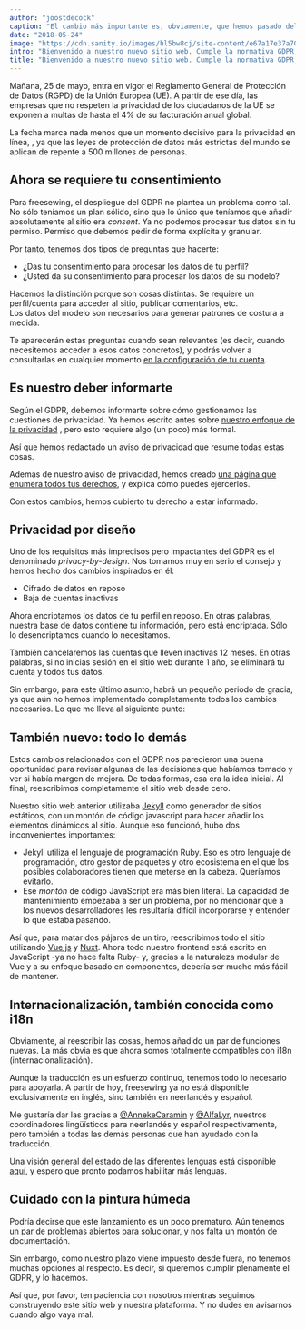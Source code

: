 ```yaml
---
author: "joostdecock"
caption: "El cambio más importante es, obviamente, que hemos pasado del morado al negro como color distintivo."
date: "2018-05-24"
image: "https://cdn.sanity.io/images/hl5bw8cj/site-content/e67a17e37a70154b3bb250ea1cb60eff2baddb55-1920x1285.jpg"
intro: "Bienvenido a nuestro nuevo sitio web. Cumple la normativa GDPR, habla 3 idiomas y huele a pintura húmeda"
title: "Bienvenido a nuestro nuevo sitio web. Cumple la normativa GDPR, habla 3 idiomas y huele a pintura húmeda"
---
```



Mañana, 25 de mayo, entra en vigor el Reglamento General de Protección de Datos (RGPD) de la Unión Europea (UE). A partir de ese día, las empresas que no respeten la privacidad de los ciudadanos de la UE se exponen a multas de hasta el 4% de su facturación anual global.

La fecha marca nada menos que un momento decisivo para la privacidad en línea, , ya que las leyes de protección de datos más estrictas del mundo se aplican de repente a 500 millones de personas.

## Ahora se requiere tu consentimiento

Para freesewing, el despliegue del GDPR no plantea un problema como tal. No sólo teníamos un plan sólido, sino que lo único que teníamos que añadir absolutamente al sitio era *consent*. Ya no podemos procesar tus datos sin tu permiso. Permiso que debemos pedir de forma explícita y granular.

Por tanto, tenemos dos tipos de preguntas que hacerte:

 - ¿Das tu consentimiento para procesar los datos de tu perfil?
 - ¿Usted da su consentimiento para procesar los datos de su modelo?

Hacemos la distinción porque son cosas distintas. Se requiere un perfil/cuenta para acceder al sitio, publicar comentarios, etc.  
Los datos del modelo son necesarios para generar patrones de costura a medida.

Te aparecerán estas preguntas cuando sean relevantes (es decir, cuando necesitemos acceder a esos datos concretos), y podrás volver a consultarlas en cualquier momento [en la configuración de tu cuenta](/account).

## Es nuestro deber informarte

Según el GDPR, debemos informarte sobre cómo gestionamos las cuestiones de privacidad. Ya hemos escrito antes sobre [nuestro enfoque de la privacidad](/blog/privacy-choices) , pero esto requiere algo (un poco) más formal.

Así que hemos redactado un aviso de privacidad [](/privacy) que resume todas estas cosas.

Además de nuestro aviso de privacidad, hemos creado [una página que enumera todos tus derechos](/rights), y explica cómo puedes ejercerlos.

Con estos cambios, hemos cubierto tu derecho a estar informado.

## Privacidad por diseño

Uno de los requisitos más imprecisos pero impactantes del GDPR es el denominado *privacy-by-design*. Nos tomamos muy en serio el consejo y hemos hecho dos cambios inspirados en él:

 - Cifrado de datos en reposo
 - Baja de cuentas inactivas

Ahora encriptamos los datos de tu perfil en reposo. En otras palabras, nuestra base de datos contiene tu información, pero está encriptada. Sólo lo desencriptamos cuando lo necesitamos.

También cancelaremos las cuentas que lleven inactivas 12 meses. En otras palabras, si no inicias sesión en el sitio web durante 1 año, se eliminará tu cuenta y todos tus datos.

Sin embargo, para este último asunto, habrá un pequeño periodo de gracia, ya que aún no hemos implementado completamente todos los cambios necesarios. Lo que me lleva al siguiente punto:

## También nuevo: todo lo demás

Estos cambios relacionados con el GDPR nos parecieron una buena oportunidad para revisar algunas de las decisiones que habíamos tomado y ver si había margen de mejora. De todas formas, esa era la idea inicial. Al final, reescribimos completamente el sitio web desde cero.

Nuestro sitio web anterior utilizaba [Jekyll](https://jekyllrb.com/) como generador de sitios estáticos, con un montón de código javascript para hacer añadir los elementos dinámicos al sitio. Aunque eso funcionó, hubo dos inconvenientes importantes:

 - Jekyll utiliza el lenguaje de programación Ruby. Eso es otro lenguaje de programación, otro gestor de paquetes y otro ecosistema en el que los posibles colaboradores tienen que meterse en la cabeza. Queríamos evitarlo.
 - Ese *montón* de código JavaScript era más bien literal. La capacidad de mantenimiento empezaba a ser un problema, por no mencionar que a los nuevos desarrolladores les resultaría difícil incorporarse y entender lo que estaba pasando.

Así que, para matar dos pájaros de un tiro, reescribimos todo el sitio utilizando [Vue.js](https://vuejs.org/) y [Nuxt](https://nuxtjs.org/). Ahora todo nuestro frontend está escrito en JavaScript -ya no hace falta Ruby- y, gracias a la naturaleza modular de Vue y a su enfoque basado en componentes, debería ser mucho más fácil de mantener.

## Internacionalización, también conocida como i18n

Obviamente, al reescribir las cosas, hemos añadido un par de funciones nuevas. La más obvia es que ahora somos totalmente compatibles con i18n (internacionalización).

Aunque la traducción es un esfuerzo continuo, tenemos todo lo necesario para apoyarla. A partir de hoy, freesewing ya no está disponible exclusivamente en inglés, sino también en neerlandés y español.

Me gustaría dar las gracias a [@AnnekeCaramin](/users/annekecaramin) y [@AlfaLyr](/users/alfalyr), nuestros coordinadores lingüísticos para neerlandés y español respectivamente, pero también a todas las demás personas que han ayudado con la traducción.

Una visión general del estado de las diferentes lenguas está disponible [aquí](/i18n), y espero que pronto podamos habilitar más lenguas.

## Cuidado con la pintura húmeda

Podría decirse que este lanzamiento es un poco prematuro. Aún tenemos [un par de problemas abiertos para solucionar](https://github.com/freesewing/site/issues), y nos falta un montón de documentación.

Sin embargo, como nuestro plazo viene impuesto desde fuera, no tenemos muchas opciones al respecto. Es decir, si queremos cumplir plenamente el GDPR, y lo hacemos.

Así que, por favor, ten paciencia con nosotros mientras seguimos construyendo este sitio web y nuestra plataforma. Y no dudes en avisarnos cuando algo vaya mal.

